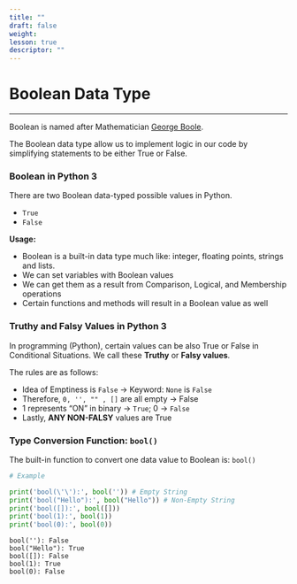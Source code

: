 ```yaml
---
title: ""
draft: false
weight:
lesson: true
descriptor: ""
---
```


# Boolean Data Type
---

Boolean is named after Mathematician [George Boole](https://en.wikipedia.org/wiki/George_Boole). 

The Boolean data type allow us to implement logic in our code by simplifying statements to be either True or False.

### Boolean in Python 3

There are two Boolean data-typed possible values in Python.
- ```True```
- ```False```

__Usage:__
- Boolean is a built-in data type much like: integer, floating points, strings and lists.
- We can set variables with Boolean values
- We can get them as a result from Comparison, Logical, and Membership operations
- Certain functions and methods will result in a Boolean value as well

### Truthy and Falsy Values in Python 3

In programming (Python), certain values can be also True or False in Conditional Situations. We call these __Truthy__ or __Falsy values__.

The rules are as follows:
- Idea of Emptiness is ```False``` → Keyword: ```None``` is ```False```
- Therefore, ```0, '', "" , []``` are all empty → False
- 1 represents “ON” in binary → ```True```; 0 → ```False```
- Lastly, __ANY NON-FALSY__ values are True

### Type Conversion Function: ```bool()```

The built-in function to convert one data value to Boolean is: ```bool()```


```python
# Example

print('bool(\'\'):', bool('')) # Empty String
print('bool("Hello"):', bool("Hello")) # Non-Empty String
print('bool([]):', bool([]))
print('bool(1):', bool(1))
print('bool(0):', bool(0))
```

    bool(''): False
    bool("Hello"): True
    bool([]): False
    bool(1): True
    bool(0): False

